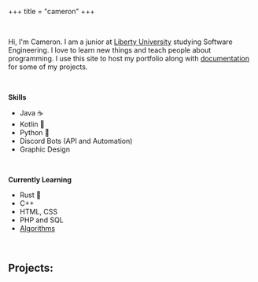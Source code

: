 +++
title = "cameron"
+++

<br>

Hi, I'm Cameron. I am a junior at [Liberty University](https://www.liberty.edu) studying Software Engineering. I love to learn new things and teach people about programming. I use this site to host my portfolio along with [documentation](/docs) for some of my projects.

<br>

**Skills**

- Java ☕
- Kotlin 💜
- Python 🐍
- Discord Bots (API and Automation)
- Graphic Design
</details>

<br>

**Currently Learning**

- Rust 🦀
- C++
- HTML, CSS
- PHP and SQL
- [Algorithms](https://leetcode.com/wzid)

</details>
<br>

## Projects:
<br>
<div id="github-data" class="block-data"></div>
<script src="github.js"></script>
